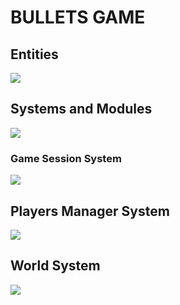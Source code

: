# BULLETS GAME
## Entities
[![](https://mermaid.ink/img/pako:eNp9kk1qwzAQha9iZh33AKZ0kQSaQBcmTuhGm0EaO6b6MapEEkLuXtmqnSYW9UK8-Z54oxl8BW4EQQG1NCd-ROuyjx3TWfgO2yzP37JS4oVsRFEPeGW0s0bKhBXlKoQhd6M_lf9cmSJjh7ubiqg62zqKzr6VtDTnNEf-1VjjtZjZ717P2NKHB7gZjnrAh21Em3Iqk-__NFaK6AzyeahH43eEJJ4meHarDk96bD8UqSaPewtDp_CmHHPGrcRNzLayRoVNYu99QM-in73mL3_g_YQFKLIKWxF-umtPGLgjKWJQBCmoRi8dA6Zv4Sp6Z6qL5lA462kBvhPoaN1iY1FBUaP8ptsPcbzaAw?type=png)](https://mermaid.live/edit#pako:eNp9kk1qwzAQha9iZh33AKZ0kQSaQBcmTuhGm0EaO6b6MapEEkLuXtmqnSYW9UK8-Z54oxl8BW4EQQG1NCd-ROuyjx3TWfgO2yzP37JS4oVsRFEPeGW0s0bKhBXlKoQhd6M_lf9cmSJjh7ubiqg62zqKzr6VtDTnNEf-1VjjtZjZ717P2NKHB7gZjnrAh21Em3Iqk-__NFaK6AzyeahH43eEJJ4meHarDk96bD8UqSaPewtDp_CmHHPGrcRNzLayRoVNYu99QM-in73mL3_g_YQFKLIKWxF-umtPGLgjKWJQBCmoRi8dA6Zv4Sp6Z6qL5lA462kBvhPoaN1iY1FBUaP8ptsPcbzaAw)

## Systems and Modules
[![](https://mermaid.ink/img/pako:eNqNlVtr2zAYhv-K0bUdUNbEB8Zga7O1sICpWwrDN8L6kghkKcgynRvy3ytbLfVBTusLn_To9fu9OviECkkBJWjH5XNxIEp7f-9z4ZnjcbPJmkpD6QXBD-9WVrq7-UNKyKCqmBS22UVfcwbC8iknDah31MITjY58korTvqYbs4JbIsj-Q7fFHQ3e92ARjCzMoYY0xk0EpNAT_X63npfHu0EGd32pn4U2xqutpDWHMdAmmj4xugc9C_xOsyExY-LaxKRIX2aC3IOgoD6K-5x9YByqL3C_as5BXyazo2IaMi0VDEvpjXgHOiIbI-mhqVixEXsmoJ_9mLtNb0hpRvCS1txgu1hHnWOki2w0YSZuhx-27YPw3D3ePv9lvvVCp7Q9u-seLYBp50EElp611cvCkg5Dn5txhD6Hd9OMPItptQMr7TZDOL9odUbn0hn5yKzBkjBqttJT-yZH-gAl5CgxtxR2pOY6R7k4G5TUWmaNKFCiVQ0-qo-UaLhhZK9IiZId4ZV5eyTin5TlO2QeUXJC_1ESRotwicP4Ci-jK3MNfdSgJMBRvFhiHK_i6FsUrcPl2UcvnQBe4FUUrkOM16ZHjFdrHwFlZj1u7ebf_QPOr80lBB4?type=png)](https://mermaid.live/edit#pako:eNqNlVtr2zAYhv-K0bUdUNbEB8Zga7O1sICpWwrDN8L6kghkKcgynRvy3ytbLfVBTusLn_To9fu9OviECkkBJWjH5XNxIEp7f-9z4ZnjcbPJmkpD6QXBD-9WVrq7-UNKyKCqmBS22UVfcwbC8iknDah31MITjY58korTvqYbs4JbIsj-Q7fFHQ3e92ARjCzMoYY0xk0EpNAT_X63npfHu0EGd32pn4U2xqutpDWHMdAmmj4xugc9C_xOsyExY-LaxKRIX2aC3IOgoD6K-5x9YByqL3C_as5BXyazo2IaMi0VDEvpjXgHOiIbI-mhqVixEXsmoJ_9mLtNb0hpRvCS1txgu1hHnWOki2w0YSZuhx-27YPw3D3ePv9lvvVCp7Q9u-seLYBp50EElp611cvCkg5Dn5txhD6Hd9OMPItptQMr7TZDOL9odUbn0hn5yKzBkjBqttJT-yZH-gAl5CgxtxR2pOY6R7k4G5TUWmaNKFCiVQ0-qo-UaLhhZK9IiZId4ZV5eyTin5TlO2QeUXJC_1ESRotwicP4Ci-jK3MNfdSgJMBRvFhiHK_i6FsUrcPl2UcvnQBe4FUUrkOM16ZHjFdrHwFlZj1u7ebf_QPOr80lBB4)

### Game Session System
[![](https://mermaid.ink/img/pako:eNqNk11vmzAUhv-K5atUIhkkJHxcbBdtLiotEsKr0DJ2YcVOigR2Zcw2RvnvNbZJoZ22cYFe-zzvOUf2cQdPnFAYw3PJf54esZDgy13OgPqQVKuCXRaLUQFE67rg7ObGEJ85Jhqw4m08bRjTcSXexhLc1HSxSBpcU8DP07Atj_ZdpyuPMbD_QZnse7BcfgRJiVsqDpjhCxWorSWtbFOZ8g0NgYyLksxMemcKo-xa5D_oZKB14_-iLf--R9P7Ie26lGLSWgRYZkxo7JOM2pYO5Y1tVv7vxR6S2657eCJYUgJuOWP0NCiD12qnYXKeSTnAcqWs9-iYfPtwX4MjFXx0fMrz7-84g82I6z2Ow6NRdatGqDMARtnhmY2UjWQWTkehD382XK-dGvX8dY-eDWct2X4ycdeGp_QsFRp44_jT_3UFHVhRUeGCqOfTDTs5lI-0ojmMlST0jJtS5jBnvUJxIzlq2QnGUjTUgY2-kbsCXwSuYHzGZa12nzA7cl6NkFrCuIO_YOytN6u1F0WBG7gbb711YAvjZeBHq5239b3AD11_F4a9A39rv7cKA2_rRqG_Dd3Nbh35DqSkkFwczHvXz75_AZzoQSk?type=png)](https://mermaid.live/edit#pako:eNqNk11vmzAUhv-K5atUIhkkJHxcbBdtLiotEsKr0DJ2YcVOigR2Zcw2RvnvNbZJoZ22cYFe-zzvOUf2cQdPnFAYw3PJf54esZDgy13OgPqQVKuCXRaLUQFE67rg7ObGEJ85Jhqw4m08bRjTcSXexhLc1HSxSBpcU8DP07Atj_ZdpyuPMbD_QZnse7BcfgRJiVsqDpjhCxWorSWtbFOZ8g0NgYyLksxMemcKo-xa5D_oZKB14_-iLf--R9P7Ie26lGLSWgRYZkxo7JOM2pYO5Y1tVv7vxR6S2657eCJYUgJuOWP0NCiD12qnYXKeSTnAcqWs9-iYfPtwX4MjFXx0fMrz7-84g82I6z2Ow6NRdatGqDMARtnhmY2UjWQWTkehD382XK-dGvX8dY-eDWct2X4ycdeGp_QsFRp44_jT_3UFHVhRUeGCqOfTDTs5lI-0ojmMlST0jJtS5jBnvUJxIzlq2QnGUjTUgY2-kbsCXwSuYHzGZa12nzA7cl6NkFrCuIO_YOytN6u1F0WBG7gbb711YAvjZeBHq5239b3AD11_F4a9A39rv7cKA2_rRqG_Dd3Nbh35DqSkkFwczHvXz75_AZzoQSk)

## Players Manager System
[![](https://mermaid.ink/img/pako:eNqFVE2P2jAQ_SuWL70AS4CwLNK2QgEtHKARCapawsEiBqImNrKd3bKB_95x7CwfpS0Hkrx5782MZ-QCr3lMcR9vUv623hGhUDiMGILfC8loQKVMOAsOUtFsudQQsthqher1zygIRkURKC20ATR6pUydTsYlTMDFysNk_ZMKKwzDotBBDVZkPyUHKiq6-bJ0X_pFYZBPEvmcbbXIyKAGVG9o0nRujaZzg4ShjYz95cNAUETSFO1LG4l25JWiPVh9iaKVFY59Izh-HwVH5KWUiEGamsQ6q7R-_i1_9vWIhvNw-TDkVCKRM8RzVbYPz3MCoFwmGCZyzRmjyrc1lbE7aatePzqDAzEvkxm0NpGI0Tfbmc52mcT3jBaYF8UO4vjsf0NYVBLfM8AN-aOWophTEh_s5NCUMLKFp12BcnJ_7JEVwzyRn7At2nBh9dJKLvegqqOaPvL0ea0Vjf9BLgPfuEhjW1G1UyW2Wl2um_R4zlSpWOg0i31MwP2cp-IhQ_xPb-e1h7nr_vSJmUOE2V8lLi28XAgwtM1pZCLPEtgvuze3i_L8DHP0xoPZy-hYGRrq1ayuecba0O7t9l_J9_7PX7iGMyoyksRwkxQaibDa0YxGuA-vMd2QPFURjtgJqCRXPDiwNe4rkdMazssDHyZkK0iG-xuSSkD3hP3gPKtI8In7Bf6F-3XnqeE02y2n6zw6rW6n69bwAeC26zaaTz3XaT52Wk7v0T3V8Hvp4DQ6rU7P7babbsuBkFbQOFFcTM3lV96Bp99C_Jm0?type=png)](https://mermaid.live/edit#pako:eNqFVE2P2jAQ_SuWL70AS4CwLNK2QgEtHKARCapawsEiBqImNrKd3bKB_95x7CwfpS0Hkrx5782MZ-QCr3lMcR9vUv623hGhUDiMGILfC8loQKVMOAsOUtFsudQQsthqher1zygIRkURKC20ATR6pUydTsYlTMDFysNk_ZMKKwzDotBBDVZkPyUHKiq6-bJ0X_pFYZBPEvmcbbXIyKAGVG9o0nRujaZzg4ShjYz95cNAUETSFO1LG4l25JWiPVh9iaKVFY59Izh-HwVH5KWUiEGamsQ6q7R-_i1_9vWIhvNw-TDkVCKRM8RzVbYPz3MCoFwmGCZyzRmjyrc1lbE7aatePzqDAzEvkxm0NpGI0Tfbmc52mcT3jBaYF8UO4vjsf0NYVBLfM8AN-aOWophTEh_s5NCUMLKFp12BcnJ_7JEVwzyRn7At2nBh9dJKLvegqqOaPvL0ea0Vjf9BLgPfuEhjW1G1UyW2Wl2um_R4zlSpWOg0i31MwP2cp-IhQ_xPb-e1h7nr_vSJmUOE2V8lLi28XAgwtM1pZCLPEtgvuze3i_L8DHP0xoPZy-hYGRrq1ayuecba0O7t9l_J9_7PX7iGMyoyksRwkxQaibDa0YxGuA-vMd2QPFURjtgJqCRXPDiwNe4rkdMazssDHyZkK0iG-xuSSkD3hP3gPKtI8In7Bf6F-3XnqeE02y2n6zw6rW6n69bwAeC26zaaTz3XaT52Wk7v0T3V8Hvp4DQ6rU7P7babbsuBkFbQOFFcTM3lV96Bp99C_Jm0)

## World System
[![](https://mermaid.ink/img/pako:eNqNVN9rszAU_VdCnjawZa3WqrA9rC172UDqoPDVPYTmthM0KRq3OfF_X5LGH2sL33yI956ce3LvEVPjHaeAA7xP-efuneQCvS5jhuTzRDKIoCgSzrZbE7y9odHoAT1vVnX9zAlFG56nFK0-gImmuajT5EiRI6Gk_8AOFTskZQHX2GFKKsiLF8LIAfKoKgRk261BkYFNk-FCCukdtOCMwU4AVTonJTkCGo3VLGqMLnpNUij6NDqST2Zy3ZRpQ_en0fVmdYGFrfYSUhCwkLYSeXpeDNHHMpUvA61L05YMTkjUaugWziUGvXQV4eJqQTvwWhm7BkKr38ZqrwZfoTOoc-P-_gHp6JftPcuYpGj9sVe455P8t-DCvj9WtNYquonPuH3zNzcnN5JCpwk73N4OPmi7rZN2R1o-KJMZM2Vx5961tc-whTPIM5JQ-efVComxeIcMYhzIkMKelKmIccwaSSWl4FHFdjgQeQkWLo-UCFgm5JCTDAd7khYSPRL2j_OsJckUBzX-wsHEcce2Z9v-1JaL59iehSsceOPZfDp1HXc-sacz13MaC39rgbux5_u-M5_M7ty579ueb2GgieD5y-mu0FdG8wOVlFsc?type=png)](https://mermaid.live/edit#pako:eNqNVN9rszAU_VdCnjawZa3WqrA9rC172UDqoPDVPYTmthM0KRq3OfF_X5LGH2sL33yI956ce3LvEVPjHaeAA7xP-efuneQCvS5jhuTzRDKIoCgSzrZbE7y9odHoAT1vVnX9zAlFG56nFK0-gImmuajT5EiRI6Gk_8AOFTskZQHX2GFKKsiLF8LIAfKoKgRk261BkYFNk-FCCukdtOCMwU4AVTonJTkCGo3VLGqMLnpNUij6NDqST2Zy3ZRpQ_en0fVmdYGFrfYSUhCwkLYSeXpeDNHHMpUvA61L05YMTkjUaugWziUGvXQV4eJqQTvwWhm7BkKr38ZqrwZfoTOoc-P-_gHp6JftPcuYpGj9sVe455P8t-DCvj9WtNYquonPuH3zNzcnN5JCpwk73N4OPmi7rZN2R1o-KJMZM2Vx5961tc-whTPIM5JQ-efVComxeIcMYhzIkMKelKmIccwaSSWl4FHFdjgQeQkWLo-UCFgm5JCTDAd7khYSPRL2j_OsJckUBzX-wsHEcce2Z9v-1JaL59iehSsceOPZfDp1HXc-sacz13MaC39rgbux5_u-M5_M7ty579ueb2GgieD5y-mu0FdG8wOVlFsc)
